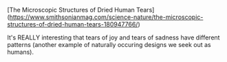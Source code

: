 [The Microscopic Structures of Dried Human Tears] (https://www.smithsonianmag.com/science-nature/the-microscopic-structures-of-dried-human-tears-180947766/)

It's REALLY interesting that tears of joy and tears of sadness have different patterns (another example of naturally occuring designs we seek out as humans).
